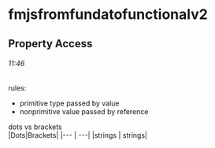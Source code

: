 # fmjsfromfundatofunctionalv2

## Property Access
###### 11:46
rules:
- primitive type passed by value
- nonprimitive value passed by reference

dots vs brackets  
|Dots|Brackets|
|--- | ---|
|strings | strings|
